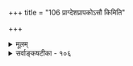 +++
title = "106 प्राग्देशप्रापकोऽसौ किमिति"

+++
<details><summary>मूलम्</summary>

प्राग्देशप्रापकोऽसौ किमिति नियमितो मेदिनीमात्रनिष्ठस्तोयाग्न्यादावदृष्टेरिति यदि न पृथिव्येकदेशेऽप्यदृष्टेः ।  
भूम्यंशे दृश्यते तत्फलमिति यदि नाबादिभेदेऽपि साम्यात् भूपष्टम्भादिभेदादिदमिति च विपर्यासकल्पेऽप्यपायात् ॥ १०६ ॥
</details>

<details><summary>सर्वाङ्कषटीका - १०६</summary>

स्थितस्थापकसंस्कारस्य पृथिवीमात्रवृत्तित्वमपि वैशेषिकसंमतं निराकरोति - प्राग्देशेत्यादि । असौ **प्राग्देशप्रापकः** = स्थितस्थापकसंस्कारः मेदिनीमात्रनिष्ठः - पृथिवीमात्रवृत्तिः इति **किमिति** = केन कारणेन **नियमितः** = व्यवस्थापितः ? **तोयाग्न्यादौ** = जलतेजः प्रभृतिषु **अदृष्टेः** = अदर्शनात् इति **यदि** = इति चेत्, न । कुतः ? **पृथिव्येकदेशेऽपि** = पाषाणादौ **अदृष्टेः** = अदर्शनात्, दर्शनं व्यभिचरितम् । 'शाखाकोदण्डादिः विलक्षणसंस्कारवान्, पृथिवीत्वात्' इति प्रयोगे, तादृशसंस्कारशून्ये पाषाणादौ पृथिवीत्वसत्त्वात् व्यभिचारः । ननु सप्तविधमपि रूपं पृथिवीवृत्तीति सर्वसंमतम् । तावता सर्वत्रापि सप्तविधरूपमिति न व्याप्तिः, किन्तु यत्र नीलपीताद्यन्यतरत्, तत्र पृथिवीत्वमित्येतावन्मात्रमत्रापि विवक्षितमिति शङ्कते - **भूम्यंशे** = भूम्येकदेशे **तत्फलम्** =स्थितस्थापकफलं दृश्यते । ततश्च 'विमतः गुणः पृथिवीमात्रवृत्तिः, पृथिव्यन्यत्रादर्शनात्, नीलरूपवत्' इत्येव विवक्षितम्, इति **यदि** = इति चेत्, न । **अबादिभेदेऽपि** = जलादिविशेषेऽपि **साम्यात्** = दर्शनस्य साम्यात् । तथा 'पृथिव्यन्यत्रादर्शनात्' इति हेतुरसिद्धः । नदीप्रवाहस्य शिलादिभिः प्रतिरोधे स्यन्दनविरुद्धा जलस्योर्ध्वगतिः, समनन्तरं पूर्ववत्स्यन्दनमपि दृश्यते । एवं वह्नेरूर्ध्वज्वलनमपि नाडिन्धमस्य धमनिवायुना प्रतिरुद्धं सत् तिर्यग्गमनं वह्निज्वालायां दृश्यते । धमनिवायुनिवृत्तौ च पूर्ववत् ऊर्ध्वज्वलनं परावृत्तं भवति । अतश्च जले, वह्नौ च स्थितस्थापकसंस्कारोऽङ्गीकर्तव्य इति पृथिवीमात्रवृत्तित्वमेवासिद्धमिति भावः । ननु नदीजलस्योर्ध्वगमनं पाषाणप्रतिबन्धौपाधिकम् । एवं वह्नेस्तिर्यग्गमनं वायुवेगौपाधिकम् । अतो नेदं स्थितस्थापकसाधनक्षममित्याशङ्कय समाधत्ते - **इदम्** = जले तेजसि च दृश्यमानमिदं स्थितस्थापनम्, भूप- **ष्टम्भादिभेदात्** = 'भू' इति वायोरप्युपलक्षकम् । शिलादिरूपभूभागोपष्टम्भप्रयुक्तादुपाधिविशेषात्, न तु सहज इति चेत् — पृथिव्यादावपि **अपायात्** = औपाधिकत्वेन स्थितस्थापकसंस्कारस्यासिद्धिप्रसङ्गात् न साधीयः । पृथिव्यामपि हि आकर्षणादीनां मनुष्यकृतत्वेन पृथिव्युपष्टम्भरूपत्वात्, स्थितस्थापनस्य पृथिवी -

784 

[ कर्मपदार्थोऽतिरिक्तो न वा ] 

467. केचित् देशान्तराप्तेर्जनिमभिदधते कर्म, या कर्मजेष्टा 

नेत्येकेऽम्भः प्रवाहस्थिरवपुषि झषे तत्प्रतीतेरभावात् । 

गुणत्वमप्यौपाधिकं स्यात् । ननु आकर्षणादिना स्थितस्थापकसंस्कारो ज्ञायते, न तु जायते । जलादौ न ह्येवम् यत्रासीत् जलादिकम्, न हि तत्र पूर्वदेशप्राप्तिः पुनरपि भवति । अतः नेदं स्थितस्थापनम् इति चेत्- असकृत् प्रोक्तमपि तन्न जानाति कथं भवान् ? शिष्याणां स्वमतश्रद्धादायेति विभाव्यताम् ॥ न हि निन्दानयोऽप्यस्ति न वृथा चर्चया फलम् । गतिरेतादृशी युक्ता गुणानामिह युज्यते ॥ किञ्च वेदान्तिनामद्य वृथा कालादियापनम् । न युक्तमित्यभ्यधायि बहुधा बहुशो मुहुः ॥ १०६ ॥
</details>
